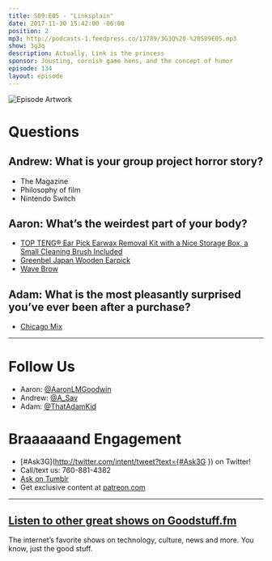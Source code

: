 ```yaml
---
title: S09:E05 - "Linksplain"
date: 2017-11-30 15:42:00 -06:00
position: 2
mp3: http://podcasts-1.feedpress.co/13789/3G3Q%20-%20S09E05.mp3
show: 3g3q
description: Actually, Link is the princess
sponsor: Jousting, cornish game hens, and the concept of humor
episode: 134
layout: episode
---
```


![Episode Artwork](http://l.gdwn.co/Ot5eWQ.jpg)

# Questions 

## Andrew: What is your group project horror story?
- The Magazine
- Philosophy of film
- Nintendo Switch

## Aaron: What’s the weirdest part of your body?
- [TOP TENG® Ear Pick Earwax Removal Kit with a Nice Storage Box, a Small Cleaning Brush Included](http://a.co/1EzL8yn)
- [Greenbel Japan Wooden Earpick](http://a.co/7dT6muC)
- [Wave Brow](http://www.marieclaire.com/beauty/makeup/news/a29151/wave-brow-trend/)

## Adam: What is the most pleasantly surprised you’ve ever been after a purchase?
- [Chicago Mix](http://a.co/iYL6jnt)

---

# Follow Us
* Aaron: [@AaronLMGoodwin](http://twitter.com/aaronlmgoodwin)
* Andrew: [@A_Sav](http://twitter.com/a_sav)
* Adam: [@ThatAdamKid](http://twitter.com/thatadamkid)

# Braaaaaand Engagement
* [#Ask3G](http://twitter.com/intent/tweet?text={#Ask3G }) on Twitter!
* Call/text us: 760-881-4382
* [Ask on Tumblr](http://3g3q.co/ask)
* Get exclusive content at [patreon.com](http://www.patreon.com/3g3q)

***

## [Listen to other great shows on Goodstuff.fm](http://goodstuff.fm/)
The internet’s favorite shows on technology, culture, news and more. You know, just the good stuff.